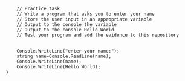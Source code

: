         // Practice task
        // Write a program that asks you to enter your name
        // Store the user input in an appropriate variable
        // Output to the console the variable
        // Output to the console Hello World
        // Test your program and add the evidence to this repository


        Console.WriteLine("enter your name:");
        string name=Console.ReadLine(name);
        Console.WriteLine(name);
        Console.WriteLine(Hello World);
    }
